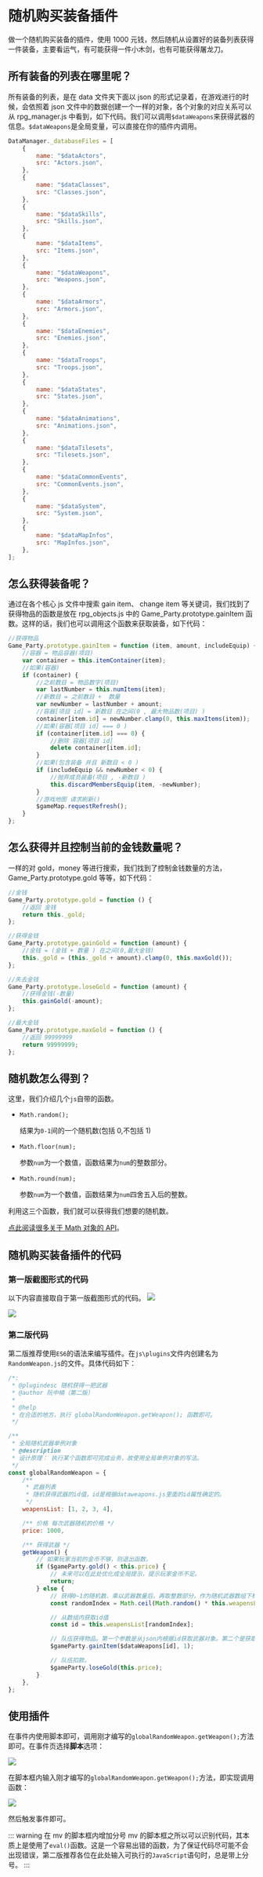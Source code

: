 # 随机购买装备插件

做一个随机购买装备的插件，使用 1000 元钱，然后随机从设置好的装备列表获得一件装备，主要看运气，有可能获得一件小木剑，也有可能获得屠龙刀。

## 所有装备的列表在哪里呢？

所有装备的列表，是在 data 文件夹下面以 json 的形式记录着，在游戏进行的时候，会依照着 json 文件中的数据创建一个一样的对象，各个对象的对应关系可以从 rpg_manager.js 中看到，如下代码。我们可以调用`$dataWeapons`来获得武器的信息。`$dataWeapons`是全局变量，可以直接在你的插件内调用。

```js
DataManager._databaseFiles = [
	{
		name: "$dataActors",
		src: "Actors.json",
	},
	{
		name: "$dataClasses",
		src: "Classes.json",
	},
	{
		name: "$dataSkills",
		src: "Skills.json",
	},
	{
		name: "$dataItems",
		src: "Items.json",
	},
	{
		name: "$dataWeapons",
		src: "Weapons.json",
	},
	{
		name: "$dataArmors",
		src: "Armors.json",
	},
	{
		name: "$dataEnemies",
		src: "Enemies.json",
	},
	{
		name: "$dataTroops",
		src: "Troops.json",
	},
	{
		name: "$dataStates",
		src: "States.json",
	},
	{
		name: "$dataAnimations",
		src: "Animations.json",
	},
	{
		name: "$dataTilesets",
		src: "Tilesets.json",
	},
	{
		name: "$dataCommonEvents",
		src: "CommonEvents.json",
	},
	{
		name: "$dataSystem",
		src: "System.json",
	},
	{
		name: "$dataMapInfos",
		src: "MapInfos.json",
	},
];
```

## 怎么获得装备呢？

通过在各个核心 js 文件中搜索 gain item、 change item 等关键词，我们找到了获得物品的函数是放在 rpg_objects.js 中的 Game_Party.prototype.gainItem 函数。这样的话，我们也可以调用这个函数来获取装备，如下代码：

```js
//获得物品
Game_Party.prototype.gainItem = function (item, amount, includeEquip) {
	//容器 = 物品容器(项目)
	var container = this.itemContainer(item);
	//如果(容器)
	if (container) {
		//之前数目 = 物品数字(项目)
		var lastNumber = this.numItems(item);
		//新数目 = 之前数目 +  数量
		var newNumber = lastNumber + amount;
		//容器[项目 id] = 新数目 在之间(0 , 最大物品数(项目) )
		container[item.id] = newNumber.clamp(0, this.maxItems(item));
		//如果(容器[项目 id] === 0 )
		if (container[item.id] === 0) {
			//删除 容器[项目 id]
			delete container[item.id];
		}
		//如果(包含装备 并且 新数目 < 0 )
		if (includeEquip && newNumber < 0) {
			//抛弃成员装备(项目 , -新数目 )
			this.discardMembersEquip(item, -newNumber);
		}
		//游戏地图 请求刷新()
		$gameMap.requestRefresh();
	}
};
```

## 怎么获得并且控制当前的金钱数量呢？

一样的对 gold，money 等进行搜索，我们找到了控制金钱数量的方法，Game_Party.prototype.gold 等等，如下代码：

```js
//金钱
Game_Party.prototype.gold = function () {
	//返回 金钱
	return this._gold;
};

//获得金钱
Game_Party.prototype.gainGold = function (amount) {
	//金钱 = (金钱 + 数量 ) 在之间(0,最大金钱)
	this._gold = (this._gold + amount).clamp(0, this.maxGold());
};

//失去金钱
Game_Party.prototype.loseGold = function (amount) {
	//获得金钱(-数量)
	this.gainGold(-amount);
};

//最大金钱
Game_Party.prototype.maxGold = function () {
	//返回 99999999
	return 99999999;
};
```

## 随机数怎么得到？

这里，我们介绍几个`js`自带的函数。

- `Math.random();`

  结果为`0-1`间的一个随机数(包括 0,不包括 1)

- `Math.floor(num);`

  参数`num`为一个数值，函数结果为`num`的整数部分。

- `Math.round(num);`

  参数`num`为一个数值，函数结果为`num`四舍五入后的整数。

利用这三个函数，我们就可以获得我们想要的随机数。

[点此阅读很多关于 Math 对象的 API](https://developer.mozilla.org/zh-CN/docs/Web/JavaScript/Reference/Global_Objects/Math)。

## 随机购买装备插件的代码

### 第一版截图形式的代码

以下内容直接取自于第一版截图形式的代码。
![](https://rpg.blue/data/attachment/forum/201608/15/204909vu5a6v0o79k9guoe.png)

![](https://rpg.blue/data/attachment/forum/201608/15/204910we7qzq124b9gk67l.png)

### 第二版代码 <Badge text="推荐" />

第二版推荐使用`ES6`的语法来编写插件。在`js\plugins`文件内创建名为`RandomWeapon.js`的文件。具体代码如下：

```js
/*:
 * @plugindesc 随机获得一把武器
 * @author 阮中楠（第二版）
 *
 * @help
 * 在合适的地方，执行 globalRandomWeapon.getWeapon(); 函数即可。
 */

/**
 * 全局随机武器单例对象
 * @description
 * 设计原理： 执行某个函数即可完成业务，故使用全局单例对象的写法。
 */
const globalRandomWeapon = {
	/**
	 * 武器列表
	 * 随机获得武器的id值，id是根据dataweapons.js里面的id属性确定的。
	 */
	weapensList: [1, 2, 3, 4],

	/** 价格 每次武器随机的价格 */
	price: 1000,

	/** 获得武器 */
	getWeapon() {
		// 如果玩家当前的金币不够，则退出函数。
		if ($gameParty.gold() < this.price) {
			// 未来可以在此处优化成全局提示，提示玩家金币不足。
			return;
		} else {
			// 获得0~1的随机数、乘以武器数量后，再取整数部分，作为随机武器数组下标
			const randomIndex = Math.ceil(Math.random() * this.weapensList.length);

			// 从数组内获取id值
			const id = this.weapensList[randomIndex];

			// 队伍获得物品。第一个参数是从json内根据id获取武器对象。第二个是获取的物品数量。
			$gameParty.gainItem($dataWeapons[id], 1);

			// 队伍扣款。
			$gameParty.loseGold(this.price);
		}
	},
};
```

## 使用插件

在事件内使用脚本即可，调用刚才编写的`globalRandomWeapon.getWeapon();`方法即可。在事件页选择**脚本**选项：

![](https://s4.ax1x.com/2022/02/04/HeyHv8.png)

在脚本框内输入刚才编写的`globalRandomWeapon.getWeapon();`方法，即实现调用函数：

![](https://s4.ax1x.com/2022/02/04/Hecpod.png)

然后触发事件即可。

::: warning 在 mv 的脚本框内增加分号
mv 的脚本框之所以可以识别代码，其本质上是使用了`eval()`函数。这是一个容易出错的函数，为了保证代码尽可能不会出现错误，第二版推荐各位在此处输入可执行的`JavaScript`语句时，总是带上分号。
:::
